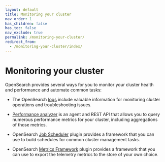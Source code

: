 ```yaml
---
layout: default
title: Monitoring your cluster
nav_order: 1
has_children: false
has_toc: false
nav_exclude: true
permalink: /monitoring-your-cluster/
redirect_from: 
  - /monitoring-your-cluster/index/
---
```


# Monitoring your cluster

OpenSearch provides several ways for you to monitor your cluster health and performance and automate common tasks:

- The OpenSearch [logs]({{site.url}}{{site.baseurl}}/monitoring-your-cluster/logs/) include valuable information for monitoring cluster operations and troubleshooting issues. 

- [Performance analyzer]({{site.url}}{{site.baseurl}}/monitoring-your-cluster/pa/index/) is an agent and REST API that allows you to query numerous performance metrics for your cluster, including aggregations of those metrics. 

- OpenSearch [Job Scheduler]({{site.url}}{{site.baseurl}}/monitoring-your-cluster/job-scheduler/index/) plugin provides a framework that you can use to build schedules for common cluster management tasks.
- OpenSearch [Metrics Framework]({{site.url}}{{site.baseurl}}/monitoring-your-cluster/metrics/getting-started/) plugin provides a framework that you can use to export the telemetry metrics to the store of your own choice.
